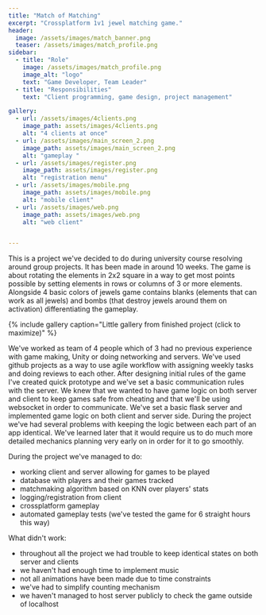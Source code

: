 ```yaml
---
title: "Match of Matching"
excerpt: "Crossplatform 1v1 jewel matching game."
header:
  image: /assets/images/match_banner.png
  teaser: /assets/images/match_profile.png
sidebar:
  - title: "Role"
    image: /assets/images/match_profile.png
    image_alt: "logo"
    text: "Game Developer, Team Leader"
  - title: "Responsibilities"
    text: "Client programming, game design, project management"

gallery:
  - url: /assets/images/4clients.png
    image_path: assets/images/4clients.png
    alt: "4 clients at once"
  - url: /assets/images/main_screen_2.png
    image_path: assets/images/main_screen_2.png
    alt: "gameplay "
  - url: /assets/images/register.png
    image_path: assets/images/register.png
    alt: "registration menu"
  - url: /assets/images/mobile.png
    image_path: assets/images/mobile.png
    alt: "mobile client"
  - url: /assets/images/web.png
    image_path: assets/images/web.png
    alt: "web client"


---
```


This is a project we've decided to do during university course resolving around group projects. It has been made in around 10 weeks. The game is about rotating the elements in 2x2 square in a way to get most points possible by setting elements in rows or columns of 3 or more elements. Alongside 4 basic colors of jewels game contains blanks (elements that can work as all jewels) and bombs (that destroy jewels around them on activation) differentiating the gameplay.







{% include gallery caption="Little gallery from finished project (click to maximize)" %}


We've worked as team of 4 people which of 3 had no previous experience with game making, Unity or doing networking and servers. We've used github projects as a way to use agile workflow with assigning weekly tasks and doing reviews to each other. After designing initial rules of the game I've created quick prototype and we've set a basic communication rules with the server. We knew that we wanted to have game logic on both server and client to keep games safe from cheating and that we'll be using websocket in order to communicate. We've set a basic flask server and implemented game logic on both client and server side. During the project we've had several problems with keeping the logic between each part of an app identical. We've learned later that it would require us to do much more detailed mechanics planning very early on in order for it to go smoothly.


During the project we've managed to do:
- working client and server allowing for games to be played
- database with players and their games tracked
- matchmaking algorithm based on KNN over players' stats
- logging/registration from client
- crossplatform gameplay
- automated gameplay tests (we've tested the game for 6 straight hours this way)

What didn't work:
- throughout all the project we had trouble to keep identical states on both server and clients
- we haven't had enough time to implement music
- not all animations have been made due to time constraints
- we've had to simplify counting mechanism
- we haven't managed to host server publicly to check the game outside of localhost